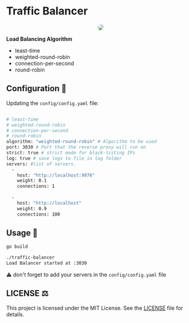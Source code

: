 # Traffic Balancer

<p align="center">
  <img src="https://i.postimg.cc/prDRd08h/logo.gif" style="border-radius:9px;"/>
</p>

**Load Balancing Algorithm**
- least-time
- weighted-round-robin
- connection-per-second
- round-robin

## Configuration :construction:

Updating the `config/config.yaml` file:
```bash

# least-time
# weighted-round-robin
# connection-per-second
# round-robin
algorithm: "weighted-round-robin" # Algorithm to be used
port: 3030 # Port that the reverse proxy will run on
strict: true # strict mode for black-listing IPs
log: true # save logs to file in log folder
servers: #list of servers.
  - 
    host: "http://localhost:9876"
    weight: 0.1
    connections: 1
  
  - 
    host: "http://localhost"
    weight: 0.9
    connections: 100

```

## Usage :rocket:

```bash
go build
```

```bash
./traffic-balancer 
Load Balancer started at :3030
```

:warning: don't forget to add your servers in the `config/config.yaml` file

## LICENSE :balance_scale:

This project is licensed under the MIT License. See the [LICENSE](https://github.com/AAVision/traffic-balancer/blob/main/LICENSE) file for details.